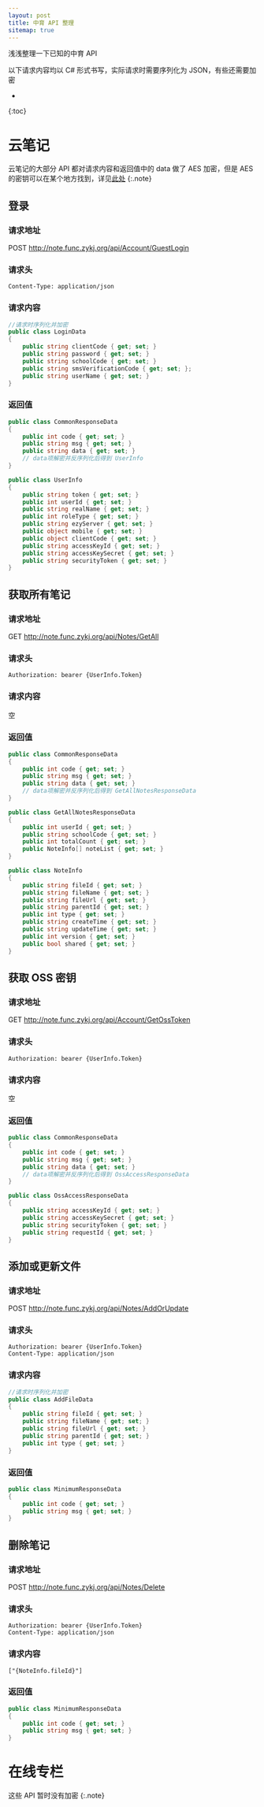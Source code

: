```yaml
---
layout: post
title: 中育 API 整理
sitemap: true
---
```


浅浅整理一下已知的中育 API

以下请求内容均以 C# 形式书写，实际请求时需要序列化为 JSON，有些还需要加密

* 
{:toc}

# 云笔记
云笔记的大部分 API 都对请求内容和返回值中的 data 做了 AES 加密，但是 AES 的密钥可以在某个地方找到，详见[此处](https://blog.djdjz7.ml/blogs/2023-01-23-zy-bin-file-analysis/#%E9%80%86%E5%90%91%E5%88%86%E6%9E%90)
{:.note}


## 登录
### 请求地址
POST http://note.func.zykj.org/api/Account/GuestLogin
### 请求头
~~~
Content-Type: application/json
~~~
### 请求内容
~~~csharp
//请求时序列化并加密
public class LoginData
{
    public string clientCode { get; set; }
    public string password { get; set; }
    public string schoolCode { get; set; }
    public string smsVerificationCode { get; set; };
    public string userName { get; set; }
}
~~~
### 返回值
~~~csharp
public class CommonResponseData
{
    public int code { get; set; }
    public string msg { get; set; }
    public string data { get; set; }
    // data项解密并反序列化后得到 UserInfo
}

public class UserInfo
{
    public string token { get; set; }
    public int userId { get; set; }
    public string realName { get; set; }
    public int roleType { get; set; }
    public string ezyServer { get; set; }
    public object mobile { get; set; }
    public object clientCode { get; set; }
    public string accessKeyId { get; set; }
    public string accessKeySecret { get; set; }
    public string securityToken { get; set; }
}
~~~

## 获取所有笔记
### 请求地址
GET http://note.func.zykj.org/api/Notes/GetAll
### 请求头
~~~
Authorization: bearer {UserInfo.Token}
~~~
### 请求内容
空
### 返回值
~~~csharp
public class CommonResponseData
{
    public int code { get; set; }
    public string msg { get; set; }
    public string data { get; set; }
    // data项解密并反序列化后得到 GetAllNotesResponseData
}

public class GetAllNotesResponseData
{
    public int userId { get; set; }
    public string schoolCode { get; set; }
    public int totalCount { get; set; }
    public NoteInfo[] noteList { get; set; }
}

public class NoteInfo
{
    public string fileId { get; set; }
    public string fileName { get; set; }
    public string fileUrl { get; set; }
    public string parentId { get; set; }
    public int type { get; set; }
    public string createTime { get; set; }
    public string updateTime { get; set; }
    public int version { get; set; }
    public bool shared { get; set; }
}
~~~

## 获取 OSS 密钥
### 请求地址
GET http://note.func.zykj.org/api/Account/GetOssToken
### 请求头
~~~
Authorization: bearer {UserInfo.Token}
~~~
### 请求内容
空
### 返回值
~~~csharp
public class CommonResponseData
{
    public int code { get; set; }
    public string msg { get; set; }
    public string data { get; set; }
    // data项解密并反序列化后得到 OssAccessResponseData
}

public class OssAccessResponseData
{
    public string accessKeyId { get; set; }
    public string accessKeySecret { get; set; }
    public string securityToken { get; set; }
    public string requestId { get; set; }
}
~~~

## 添加或更新文件
### 请求地址
POST http://note.func.zykj.org/api/Notes/AddOrUpdate
### 请求头
~~~
Authorization: bearer {UserInfo.Token}
Content-Type: application/json
~~~
### 请求内容
~~~csharp
//请求时序列化并加密
public class AddFileData
{
    public string fileId { get; set; }
    public string fileName { get; set; }
    public string fileUrl { get; set; }
    public string parentId { get; set; }
    public int type { get; set; }
}
~~~
### 返回值
~~~csharp
public class MinimumResponseData
{
    public int code { get; set; }
    public string msg { get; set; }
}
~~~

## 删除笔记
### 请求地址
POST http://note.func.zykj.org/api/Notes/Delete
### 请求头
~~~
Authorization: bearer {UserInfo.Token}
Content-Type: application/json
~~~
### 请求内容
~~~
["{NoteInfo.fileId}"]
~~~
### 返回值
~~~csharp
public class MinimumResponseData
{
    public int code { get; set; }
    public string msg { get; set; }
}
~~~

# 在线专栏
这些 API 暂时没有加密
{:.note}
